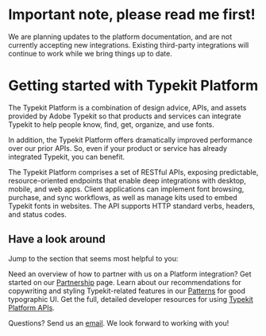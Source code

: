 # Important note, please read me first️!

We are planning updates to the platform documentation, and are not currently accepting new integrations. Existing third-party integrations will continue to work while we bring things up to date.

# Getting started with Typekit Platform

The Typekit Platform is a combination of design advice, APIs, and assets provided by Adobe Typekit so that products and services can integrate Typekit to help people know, find, get, organize, and use fonts.

In addition, the Typekit Platform offers dramatically improved performance over our prior APIs. So, even if your product or service has already integrated Typekit, you can benefit.

The Typekit Platform comprises a set of RESTful APIs, exposing predictable, resource-oriented endpoints that enable deep integrations with desktop, mobile, and web apps. Client applications can implement font browsing, purchase, and sync workflows, as well as manage kits used to embed Typekit fonts in websites. The API supports HTTP standard verbs, headers, and status codes.

## Have a look around
Jump to the section that seems most helpful to you:

Need an overview of how to partner with us on a Platform integration? Get started on our [Partnership](partnership.md) page.
Learn about our recommendations for copywriting and styling Typekit-related features in our [Patterns](patterns.md) for good typographic UI.
Get the full, detailed developer resources for using [Typekit Platform APIs](api_reference.md).

Questions? Send us an <a href="mailto:fontintegrations@adobe.com">email</a>. We look forward to working with you!

